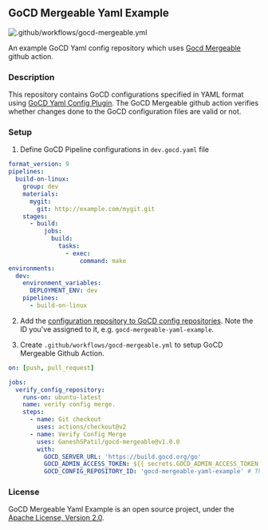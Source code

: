 ## GoCD Mergeable Yaml Example
![.github/workflows/gocd-mergeable.yml](https://github.com/GaneshSPatil/gocd-mergeable-yaml-example/workflows/.github/workflows/gocd-mergeable.yml/badge.svg)

An example GoCD Yaml config repository which uses [Gocd Mergeable](https://github.com/GaneshSPatil/gocd-mergeable) github action.

### Description

This repository contains GoCD configurations specified in YAML format using [GoCD Yaml Config Plugin](https://github.com/tomzo/gocd-yaml-config-plugin).
The GoCD Mergeable github action verifies whether changes done to the GoCD configuration files are valid or not.

### Setup

1. Define GoCD Pipeline configurations in `dev.gocd.yaml` file

```yaml
format_version: 9
pipelines:
  build-on-linux:
    group: dev
    materials:
      mygit:
        git: http://example.com/mygit.git
    stages:
      - build:
          jobs:
            build:
              tasks:
                - exec:
                    command: make
environments:
  dev:
    environment_variables:
      DEPLOYMENT_ENV: dev
    pipelines:
      - build-on-linux
```

2. Add the [configuration repository to GoCD config repositories](https://docs.gocd.org/current/advanced_usage/pipelines_as_code.html#pipeline-configuration-in-yaml). Note the ID you've assigned to it, e.g. `gocd-mergeable-yaml-example`.

3. Create `.github/workflows/gocd-mergeable.yml` to setup GoCD Mergeable Github Action.

```yaml
on: [push, pull_request]

jobs:
  verify_config_repository:
    runs-on: ubuntu-latest
    name: verify config merge.
    steps:
      - name: Git checkout
        uses: actions/checkout@v2
      - name: Verify Config Merge
        uses: GaneshSPatil/gocd-mergeable@v1.0.0
        with:
          GOCD_SERVER_URL: 'https://build.gocd.org/go'
          GOCD_ADMIN_ACCESS_TOKEN: ${{ secrets.GOCD_ADMIN_ACCESS_TOKEN }}
          GOCD_CONFIG_REPOSITORY_ID: 'gocd-mergeable-yaml-example' # The ID you have assined on config repositories page on GoCD Admin UI.
```

### License

GoCD Mergeable Yaml Example is an open source project, under the [Apache License, Version 2.0](https://www.apache.org/licenses/LICENSE-2.0).
